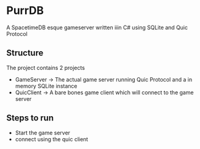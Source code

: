 # PurrDB
A SpacetimeDB esque gameserver written iiin C# using SQLite and Quic Protocol

## Structure
The project contains 2 projects
- GameServer -> The actual game server running Quic Protocol and a in memory SQLite instance
- QuicClient -> A bare bones game client which will connect to the game server

## Steps to run
- Start the game server
- connect using the quic client
